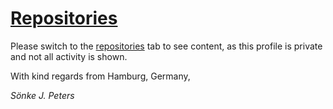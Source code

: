 # [Repositories](/speters?tab=repositories)
Please switch to the [repositories](/speters?tab=repositories) tab to see content, as this profile is private and not all activity is shown.

With kind regards from Hamburg, Germany,

_Sönke J. Peters_
